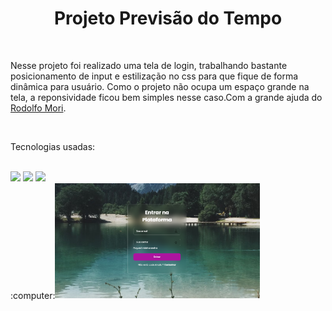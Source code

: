 <h1 align="center">Projeto Previsão do Tempo</h1>
<br>
<p>Nesse projeto foi realizado uma tela de login, trabalhando bastante posicionamento de input e estilização no css para que fique de forma dinâmica para usuário.
Como o projeto não ocupa um espaço grande na tela, a reponsividade ficou bem simples nesse caso.Com a grande ajuda do <a href="https://www.youtube.com/results?search_query=devclub+previs%C3%A3o+do+tempo">Rodolfo Mori</a>.</p>
<br>
<p>Tecnologias usadas:</p>
<br>
<img src="https://img.shields.io/badge/CSS3-1572B6?style=for-the-badge&logo=css3&logoColor=white">
<img src="https://img.shields.io/badge/HTML5-E34F26?style=for-the-badge&logo=html5&logoColor=white">
<img src="https://img.shields.io/badge/JavaScript-323330?style=for-the-badge&logo=javascript&logoColor=F7DF1E">
<br>
:computer:<img width="65%" src="https://raw.githubusercontent.com/Rafaelpidias/Tela-de-Login/5f35c10abec90f3da5ca4614b2c918d603a83736/Loginscreen_DSKT.PNG">
